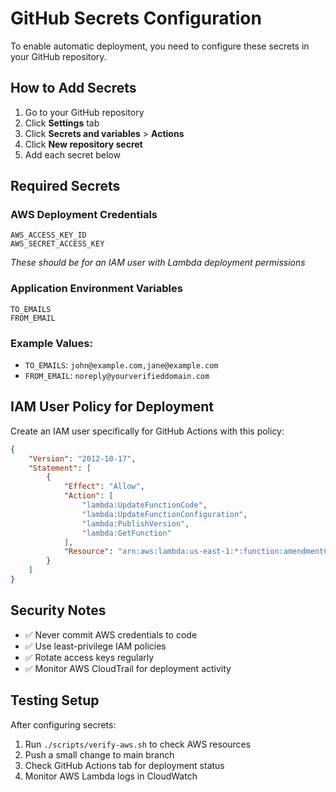 # GitHub Secrets Configuration

To enable automatic deployment, you need to configure these secrets in your GitHub repository.

## How to Add Secrets

1. Go to your GitHub repository
2. Click **Settings** tab
3. Click **Secrets and variables** > **Actions** 
4. Click **New repository secret**
5. Add each secret below

## Required Secrets

### AWS Deployment Credentials
```
AWS_ACCESS_KEY_ID
AWS_SECRET_ACCESS_KEY
```
*These should be for an IAM user with Lambda deployment permissions*

### Application Environment Variables  
```
TO_EMAILS
FROM_EMAIL
```

### Example Values:
- `TO_EMAILS`: `john@example.com,jane@example.com`
- `FROM_EMAIL`: `noreply@yourverifieddomain.com`

## IAM User Policy for Deployment

Create an IAM user specifically for GitHub Actions with this policy:

```json
{
    "Version": "2012-10-17",
    "Statement": [
        {
            "Effect": "Allow",
            "Action": [
                "lambda:UpdateFunctionCode",
                "lambda:UpdateFunctionConfiguration", 
                "lambda:PublishVersion",
                "lambda:GetFunction"
            ],
            "Resource": "arn:aws:lambda:us-east-1:*:function:amendmentCron"
        }
    ]
}
```

## Security Notes

- ✅ Never commit AWS credentials to code
- ✅ Use least-privilege IAM policies  
- ✅ Rotate access keys regularly
- ✅ Monitor AWS CloudTrail for deployment activity

## Testing Setup

After configuring secrets:

1. Run `./scripts/verify-aws.sh` to check AWS resources
2. Push a small change to main branch
3. Check GitHub Actions tab for deployment status
4. Monitor AWS Lambda logs in CloudWatch